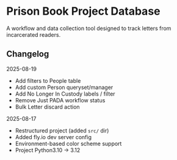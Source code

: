 # Prison Book Project Database
 A workflow and data collection tool designed to track letters from incarcerated readers.

## Changelog
2025-08-19
* Add filters to People table
* Add custom Person queryset/manager
* Add No Longer In Custody labels / filter
* Remove Just PADA workflow status
* Bulk Letter discard action

2025-08-17
* Restructured project (added `src/` dir)
* Added fly.io dev server config
* Environment-based color scheme support
* Project Python3.10 -> 3.12
